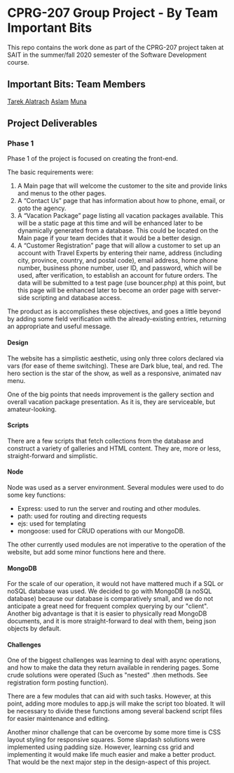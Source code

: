 # CPRG-207 Group Project - By Team Important Bits

This repo contains the work done as part of the CPRG-207 project taken at SAIT in the summer/fall 2020 semester of the Software Development course.

## Important Bits: Team Members

[Tarek Alatrach](https://github.com/HerrSandybell)
[Aslam](https://github.com/aslamoh)
[Muna](https://github.com/munachi93)

## Project Deliverables

### Phase 1

Phase 1 of the project is focused on creating the front-end.

The basic requirements were:

1. A Main page that will welcome the customer to the site and provide links and menus to the other pages.
2. A “Contact Us” page that has information about how to phone, email, or goto the agency.
3. A “Vacation Package” page listing all vacation packages available.  This will be a static page at this time and will be enhanced later to be dynamically generated from a database. This could be located on the Main page if your team decides that it would be a better design.
4. A “Customer Registration” page that will allow a customer to set up an account with Travel Experts by entering their name, address (including city, province, country, and postal code), email address, home phone number, business phone number, user ID, and password, which will be used, after verification, to establish an account for future orders.  The data will be submitted to a test page (use bouncer.php) at this point, but this page will be enhanced later to become an order page with server-side scripting and database access.

The product as is accomplishes these objectives, and goes a little beyond by adding some field verification with the already-existing entries, returning an appropriate and useful message.

#### Design

The website has a simplistic aesthetic, using only three colors declared via vars (for ease of theme switching). These are Dark blue, teal, and red. The hero section is the star of the show, as well as a responsive, animated nav menu.

One of the big points that needs improvement is the gallery section and overall vacation package presentation. As it is, they are serviceable, but amateur-looking.

#### Scripts

There are a few scripts that fetch collections from the database and construct a variety of galleries and HTML content. They are, more or less, straight-forward and simplistic.

#### Node

Node was used as a server environment. Several modules were used to do some key functions:

- Express: used to run the server and routing and other modules.
- path: used for routing and directing requests
- ejs: used for templating
- mongoose: used for CRUD operations with our MongoDB.

The other currently used modules are not imperative to the operation of the website, but add some minor functions here and there.

#### MongoDB

For the scale of our operation, it would not have mattered much if a SQL or noSQL database was used. We decided to go with MongoDB (a noSQL database) because our database is comparatively small, and we do not anticipate a great need for frequent complex querying by our "client". Another big advantage is that it is easier to physically read MongoDB documents, and it is more straight-forward to deal with them, being json objects by default.

#### Challenges

One of the biggest challenges was learning to deal with async operations, and how to make the data they return available in rendering pages. Some crude solutions were operated (Such as "nested" .then methods. See registration form posting function).

There are a few modules that can aid with such tasks. However, at this point, adding more modules to app.js will make the script too bloated. It will be necessary to divide these functions among several backend script files for easier maintenance and editing.

Another minor challenge that can be overcome by some more time is CSS layout styling for responsive squares. Some slapdash solutions were implemented using padding size. However, learning css grid and implementing it would make life much easier and make a better product. That would be the next major step in the design-aspect of this project.